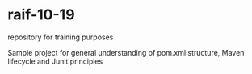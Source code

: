 # raif-10-19
repository for training purposes

Sample project for general understanding of pom.xml structure, Maven lifecycle and Junit principles
